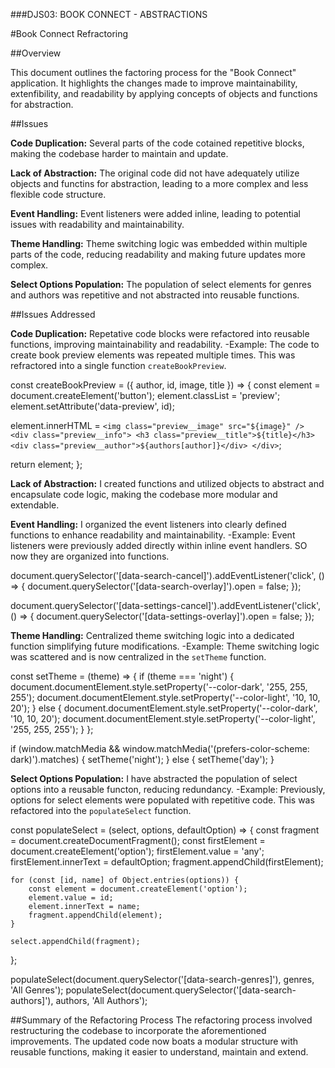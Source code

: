 ###DJS03: BOOK CONNECT - ABSTRACTIONS

#Book Connect Refractoring

##Overview

This document outlines the factoring process for the "Book Connect" application. It highlights the changes made to improve maintainability, extenfibility, and readability by applying concepts of objects and functions for abstraction.

##Issues

**Code Duplication:**
Several parts of the code cotained repetitive blocks, making the codebase harder to maintain and update.

**Lack of Abstraction:**
The original code did not have adequately utilize objects and functins for abstraction, leading to a more complex and less flexible code structure.

**Event Handling:**
Event listeners were added inline, leading to potential issues with readability and maintainability.

**Theme Handling:**
Theme switching logic was embedded within multiple parts of the code, reducing readability and making future updates more complex.

**Select Options Population:**
The population of select elements for genres and authors was repetitive and not abstracted into reusable functions.

##Issues Addressed

**Code Duplication:**
Repetative code blocks were refactored into reusable functions, improving maintainability and readability.
      -Example: The code to create book preview elements was repeated multiple             times. This was refractored into a single function `createBookPreview`.
     
const createBookPreview = ({ author, id, image, title }) => {
   const element = document.createElement('button');
   element.classList = 'preview';
   element.setAttribute('data-preview', id);

   element.innerHTML = `
      <img class="preview__image" src="${image}" />
      <div class="preview__info">
          <h3 class="preview__title">${title}</h3>
          <div class="preview__author">${authors[author]}</div>
      </div>
   `;

   return element;
   };

**Lack of Abstraction:**
I created functions and utilized objects to abstract and encapsulate code logic, making the codebase more modular and extendable.

**Event Handling:**
I organized the event listeners into clearly defined functions to enhance readability and maintainability.
      -Example: Event listeners were previously added directly within inline event        handlers. SO now they are organized into functions.

 document.querySelector('[data-search-cancel]').addEventListener('click', () => {
    document.querySelector('[data-search-overlay]').open = false;
});

document.querySelector('[data-settings-cancel]').addEventListener('click', () => {
    document.querySelector('[data-settings-overlay]').open = false;
});

**Theme Handling:**
Centralized theme switching logic into a dedicated function simplifying future modifications.
      -Example: Theme switching logic was scattered and is now centralized in the         `setTheme` function.

const setTheme = (theme) => {
    if (theme === 'night') {
        document.documentElement.style.setProperty('--color-dark', '255, 255, 255');
        document.documentElement.style.setProperty('--color-light', '10, 10, 20');
    } else {
        document.documentElement.style.setProperty('--color-dark', '10, 10, 20');
        document.documentElement.style.setProperty('--color-light', '255, 255, 255');
    }
};

if (window.matchMedia && window.matchMedia('(prefers-color-scheme: dark)').matches) {
    setTheme('night');
} else {
    setTheme('day');
}

**Select Options Population:**
I have abstracted the population of select options into a reusable functon, reducing redundancy.
      -Example: Previously, options for select elements were populated with               repetitive code. This was refactored into the `populateSelect` function.

const populateSelect = (select, options, defaultOption) => {
    const fragment = document.createDocumentFragment();
    const firstElement = document.createElement('option');
    firstElement.value = 'any';
    firstElement.innerText = defaultOption;
    fragment.appendChild(firstElement);

    for (const [id, name] of Object.entries(options)) {
        const element = document.createElement('option');
        element.value = id;
        element.innerText = name;
        fragment.appendChild(element);
    }

    select.appendChild(fragment);
};

populateSelect(document.querySelector('[data-search-genres]'), genres, 'All Genres');
populateSelect(document.querySelector('[data-search-authors]'), authors, 'All Authors');

##Summary of the Refactoring Process
The refactoring process involved restructuring the codebase to incorporate the aforementioned improvements. The updated code now boats a modular structure with reusable functions, making it easier to understand, maintain and extend.
      
